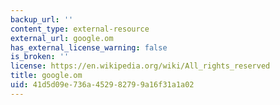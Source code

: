 ```yaml
---
backup_url: ''
content_type: external-resource
external_url: google.om
has_external_license_warning: false
is_broken: ''
license: https://en.wikipedia.org/wiki/All_rights_reserved
title: google.om
uid: 41d5d09e-736a-4529-8279-9a16f31a1a02
---
```

